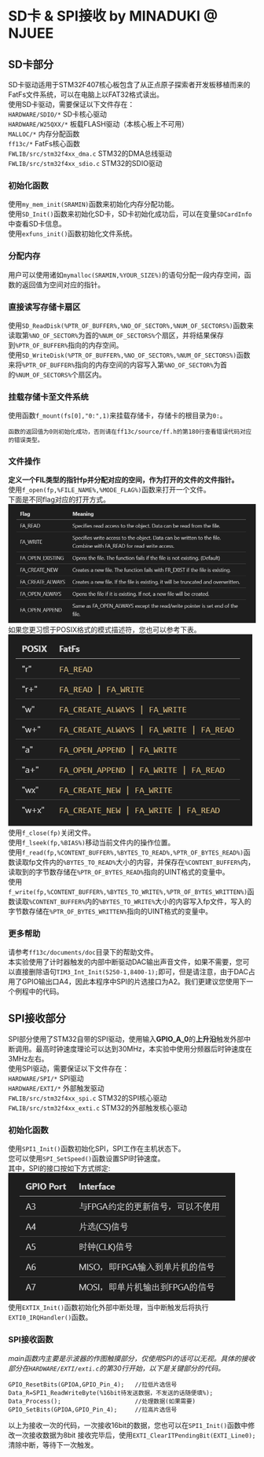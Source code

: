 # SD卡 & SPI接收 by MINADUKI @ NJUEE
## SD卡部分
SD卡驱动适用于STM32F407核心板包含了从正点原子探索者开发板移植而来的FatFs文件系统，可以在电脑上以FAT32格式读出。  
使用SD卡驱动，需要保证以下文件存在：   
`HARDWARE/SDIO/*`   SD卡核心驱动  
`HARDWARE/W25QXX/*` 板载FLASH驱动（本核心板上不可用）  
`MALLOC/*`  内存分配函数  
`ff13c/*`   FatFs核心函数  
`FWLIB/src/stm32f4xx_dma.c` STM32的DMA总线驱动  
`FWLIB/src/stm32f4xx_sdio.c`    STM32的SDIO驱动  
### 初始化函数
使用`my_mem_init(SRAMIN)`函数来初始化内存分配功能。  
使用`SD_Init()`函数来初始化SD卡，SD卡初始化成功后，可以在变量`SDCardInfo`中查看SD卡信息。  
使用`exfuns_init()`函数初始化文件系统。 
### 分配内存
用户可以使用诸如`mymalloc(SRAMIN,%YOUR_SIZE%)`的语句分配一段内存空间，函数的返回值为空间对应的指针。 
### 直接读写存储卡扇区
使用`SD_ReadDisk(%PTR_OF_BUFFER%,%NO_OF_SECTOR%,%NUM_OF_SECTORS%)`函数来读取第`%NO_OF_SECTOR%`为首的`%NUM_OF_SECTORS%`个扇区，并将结果保存到`%PTR_OF_BUFFER%`指向的内存空间。  
使用`SD_WriteDisk(%PTR_OF_BUFFER%,%NO_OF_SECTOR%,%NUM_OF_SECTORS%)`函数来将`%PTR_OF_BUFFER%`指向的内存空间的内容写入第`%NO_OF_SECTOR%`为首的`%NUM_OF_SECTORS%`个扇区内。
### 挂载存储卡至文件系统
使用函数`f_mount(fs[0],"0:",1)`来挂载存储卡，存储卡的根目录为`0:`。
```
函数的返回值为0则初始化成功，否则请在ff13c/source/ff.h的第180行查看错误代码对应的错误类型。
```
### 文件操作
**定义一个FIL类型的指针fp并分配对应的空间，作为打开的文件的文件指针。**    
使用`f_open(fp,%FILE_NAME%,%MODE_FLAG%)`函数来打开一个文件。   
下面是不同flag对应的打开方式。    
![Flag-Meaning](docpic/Flag-meaning.png)  
如果您更习惯于POSIX格式的模式描述符，您也可以参考下表。  
![POXIS-FatFs](docpic/POSIX-FatFs.png)  
使用`f_close(fp)`关闭文件。  
使用`f_lseek(fp,%BIAS%)`移动当前文件内的操作位置。  
使用`f_read(fp,%CONTENT_BUFFER%,%BYTES_TO_READ%,%PTR_OF_BYTES_READ%)`函数读取fp文件内的`%BYTES_TO_READ%`大小的内容，并保存在`%CONTENT_BUFFER%`内，读取到的字节数存储在`%PTR_OF_BYTES_READ%`指向的UINT格式的变量中。  
使用`f_write(fp,%CONTENT_BUFFER%,%BYTES_TO_WRITE%,%PTR_OF_BYTES_WRITTEN%)`函数读取`%CONTENT_BUFFER%`内的`%BYTES_TO_WRITE%`大小的内容写入fp文件，写入的字节数存储在`%PTR_OF_BYTES_WRITTEN%`指向的UINT格式的变量中。  
### 更多帮助
请参考`ff13c/documents/doc`目录下的帮助文件。  
本实验使用了计时器触发的内部中断驱动DAC输出声音文件，如果不需要，您可以直接删除语句`TIM3_Int_Init(5250-1,8400-1);`即可，但是请注意，由于DAC占用了GPIO输出口A4，因此本程序中SPI的片选接口为A2。我们更建议您使用下一个例程中的代码。

## SPI接收部分
SPI部分使用了STM32自带的SPI驱动，使用输入**GPIO_A_0**的**上升沿**触发外部中断调用。最高时钟速度理论可以达到30MHz，本实验中使用分频器后时钟速度在3MHz左右。  
使用SPI驱动，需要保证以下文件存在：   
`HARDWARE/SPI/*`   SPI驱动  
`HARDWARE/EXTI/*` 外部触发驱动  
`FWLIB/src/stm32f4xx_spi.c` STM32的SPI核心驱动  
`FWLIB/src/stm32f4xx_exti.c`    STM32的外部触发核心驱动  
### 初始化函数
使用`SPI1_Init()`函数初始化SPI，SPI工作在主机状态下。  
您可以使用`SPI_SetSpeed()`函数设置SPI时钟速度。    
其中，SPI的接口按如下方式绑定:   
![SPI接口绑定](docpic/GPIO_Port.png)  
使用`EXTIX_Init()`函数初始化外部中断处理，当中断触发后将执行`EXTI0_IRQHandler()`函数。
### SPI接收函数
*main函数内主要是示波器的作图触摸部分，仅使用SPI的话可以无视。具体的接收部分在`HARDWARE/EXTI/exti.c`的第30行开始，以下是关键部分的代码。*  
```
GPIO_ResetBits(GPIOA,GPIO_Pin_4);   //拉低片选信号
Data_R=SPI1_ReadWriteByte(%16bit待发送数据，不发送的话随便填%);
Data_Process();                     //处理数据(如果需要)
GPIO_SetBits(GPIOA,GPIO_Pin_4);     //拉高片选信号
```
以上为接收一次的代码，一次接收16bit的数据，您也可以在`SPI1_Init()`函数中修改一次接收数据为8bit
接收完毕后，使用`EXTI_ClearITPendingBit(EXTI_Line0);`清除中断，等待下一次触发。